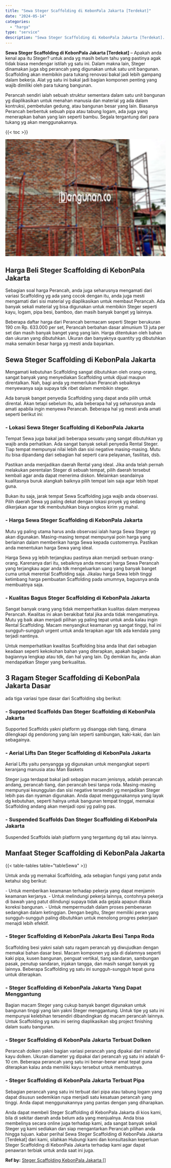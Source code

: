 ```yaml
---
title: "Sewa Steger Scaffolding di KebonPala Jakarta [Terdekat]"
date: "2024-05-14"
categories: 
  - "harga"
type: "service"
description: "Sewa Steger Scaffolding di KebonPala Jakarta [Terdekat]. Anda dapat membeli Steger Scaffolding di KebonPala Jakarta di kios kami, bila di sekitar daerah anda..."
---
```


**Sewa Steger Scaffolding di KebonPala Jakarta \[Terdekat\]** – Apakah anda kenal apa itu Steger? untuk anda yg masih belum tahu yang pastinya agak tidak biasa mendengar istilah yg satu ini. Dalam makna lain, Steger dinamakan juga sbg perancah yang digunakan untuk satu unit bangunan. Scaffolding akan membikin para tukang renovasi bakal jadi lebih gampang dalam bekerja. Alat yg satu ini bakal jadi bagian komponen penting yang wajib dimiliki oleh para tukang bangunan.

Perancah sendiri ialah sebuah struktur sementara dalam satu unit bangunan yg diaplikasikan untuk menahan manusia dan material yg ada dalam kontruksi, pembetulan gedung, atau bangunan besar yang lain. Biasanya Perancah berbentuk sebuah pipa atau tabung logam, ada juga yang menerapkan bahan yang lain seperti bambu. Segala tergantung dari para tukang yg akan menggunakannya.

{{< toc >}}

![Sewa Steger Scaffolding di KebonPala Jakarta [Terdekat]](/images/sewa-scaffolding-steger-31.png)

## Harga Beli Steger Scaffolding di KebonPala Jakarta

Sebagian soal harga Perancah, anda juga seharusnya mengamati dari variasi Scaffolding yg ada yang cocok dengan itu, anda juga mesti mengamati dari sisi material yg diaplikasikan untuk membaut Perancah. Ada banyak sekali material yg bisa digunakan untuk membikin Steger seperti kayu, logam, pipa besi, bamboo, dan masih banyak banget yg lainnya.

Beberapa daftar harga dari Perancah bermacam seperti Steger berukuran 190 cm Rp. 633.000 per set, Perancah berbahan dasar almunium 13 juta per set dan masih banyak banget yang yang lain. Harga ditentukan oleh bahan dan ukuran yang dibutuhkan. Ukuran dan banyaknya quantity yg dibutuhkan maka semakin besar harga yg mesti anda bayarkan.

## Sewa Steger Scaffolding di KebonPala Jakarta

Mengamati kebutuhan Scaffolding sangat dibutuhkan oleh orang-orang, sangat banyak yang menyediakan Scaffolding untuk dijual maupun direntalkan. Nah, bagi anda yg memerlukan Perancah sebaiknya menyewanya saja supaya tdk ribet dalam membikin steger.

Ada banyak banget penyedia Scaffolding yang dapat anda pilih untuk dirental. Akan tetapi sebelum itu, ada beberapa hal yg seharusnya anda amati apabila ingin menyewa Perancah. Beberapa hal yg mesti anda amati seperti berikut ini:

### \- Lokasi Sewa Steger Scaffolding di KebonPala Jakarta

Tempat Sewa juga bakal jadi beberapa sesuatu yang sangat dibutuhkan yg wajib anda perhatikan. Ada sangat banyak sekali penyedia Rental Steger. Tiap tempat mempunyai nilai lebih dan sisi negative masing-masing. Mutu itu bisa dipandang dari sebagian hal seperti cara pelayanan, fasilitas, dsb.

Pastikan anda menjadikan daerah Rental yang ideal. Jika anda telah pernah melakukan perentalan Steger di sebuah tempat, pilih daerah tersebut kembali agar anda dapat menerima diskon. Melainkan seandainya kualitasnya buruk alangkah baiknya pilih tempat lain saja agar lebih tepat guna.

Bukan itu saja, jarak tempat Sewa Scaffolding juga wajib anda observasi. Pilih daerah Sewa yg paling dekat dengan lokasi proyek yg sedang dikerjakan agar tdk membutuhkan biaya ongkos kirim yg mahal.

### \- Harga Sewa Steger Scaffolding di KebonPala Jakarta

Mutu yg paling utama harus anda observasi ialah harga Sewa Steger yg akan digunakan. Masing-masing tempat mempunyai poin harga yang berlainan dalam memberikan harga Sewa kepada customernya. Pastikan anda menentukan harga Sewa yang ideal.

Harga Sewa yg lebih terjangkau pastinya akan menjadi serbuan orang-orang. Karenanya dari itu, sebaiknya anda mencari harga Sewa Perancah yang terjangkau agar anda tdk mengeluarkan uang yang banyak banget cuma untuk merental Scaffolding saja. Jikalau harga Sewa lebih tinggi ketimbang harga pembuatan Scaffolding pada umumnya, bagusnya anda membuatnya saja.

### \- Kualitas Bagus Steger Scaffolding di KebonPala Jakarta

Sangat banyak orang yang tidak memperhatikan kualitas dalam menyewa Perancah. Kwalitas ini akan berakibat fatal jika anda tidak mengamatinya. Mutu yg baik akan menjadi pilihan yg paling tepat untuk anda kalau ingin Rental Scaffolding. Macam menyangkut keamanan yg sangat tinggi, hal ini sungguh-sungguh urgent untuk anda terapkan agar tdk ada kendala yang terjadi nantinya.

Untuk memperhatikan kwalitas Scaffolding bisa anda lihat dari sebagian keadaan seperti kekokohan bahan yang diterapkan, apakah bagian-bagiannya lengkap atau tdk, dan hal yang lain. Dg demikian itu, anda akan mendapatkan Steger yang berkualitas.

## 3 Ragam Steger Scaffolding di KebonPala Jakarta Dasar

ada tiga variasi type dasar dari Scaffolding sbg berikut:

### \- Supported Scaffolds Dan Steger Scaffolding di KebonPala Jakarta

Supported Scaffolds yakni platform yg disangga oleh tiang, dimana dilengkapi dg pendorong yang lain seperti sambungan, kaki-kaki, dan lain sebagainya.

### \- Aerial Lifts Dan Steger Scaffolding di KebonPala Jakarta

Aerial Lifts yaitu penyangga yg digunakan untuk mengangkat seperti keranjang manusia atau Man Baskets

Steger juga terdapat bakal jadi sebagian macam jenisnya, adalah perancah andang, perancah tiang, dan perancah besi tanpa roda. Masing-masing mempunyai keunggulan dan sisi negative tersendiri yg menjadikan Steger lebih pas dan nyaman digunakan. Anda dapat menggunakannya yang layak dg kebutuhan, seperti halnya untuk bangunan tempat tinggal, memakai Scaffolding andang akan menjadi opsi yg paling pas.

### \- Suspended Scaffolds Dan Steger Scaffolding di KebonPala Jakarta

Suspended Scaffolds ialah platform yang tergantung dg tali atau lainnya.

## Manfaat Steger Scaffolding di KebonPala Jakarta

{{< table-tables table="tableSewa" >}}

Untuk anda yg memakai Scaffolding, ada sebagian fungsi yang patut anda ketahui sbg berikut:

\- Untuk memberikan keamanan terhadap pekerja yang dapat menjamin keamanan kerjanya. - Untuk melindungi pekerja lainnya, contohnya pekerja di bawah yang patut dilindungi supaya tidak ada gejala apapun dikala koreksi bangunan. - Untuk mempermudah dalam proses pembenaran sedangkan dalam ketinggian. Dengan begitu, Steger memiliki peran yang sungguh-sungguh paling dibutuhkan untuk menolong progres pekerjaan menajdi lebih efektif.

### \- Steger Scaffolding di KebonPala Jakarta Besi Tanpa Roda

Scaffolding besi yakni salah satu ragam perancah yg diwujudkan dengan memakai bahan dasar besi. Macam komponen yg ada di dalamnya seperti kaki pipa, kusen bangunan, penguat vertikal, tiang sandaran, sambungan pasak, penutup sandaran, injakan tangga, dan masih sangat banyak yg lainnya. Beberapa Scaffolding yg satu ini sungguh-sungguh tepat guna untuk diterapkan.

### \- Steger Scaffolding di KebonPala Jakarta Yang Dapat Menggantung

Bagian macam Steger yang cukup banyak banget digunakan untuk bangunan tinggi yang lain yakni Steger menggantung. Untuk tipe yg satu ini mempunyai kelebihan tersendiri dibandingkan dg macam perancah lainnya. Untuk Scaffolding yg satu ini sering diaplikasikan sbg project finishing dalam suatu bangunan.

### \- Steger Scaffolding di KebonPala Jakarta Terbuat Dolken

Perancah dolken yakni bagian variasi perancah yang dipakai dari material kayu dolken. Ukuran diameter yg dipakai dari perancah yg satu ini adalah 6-10 cm. Beberapa perancah yang satu ini benar-benar amat tepat guna diterapkan kalau anda memiliki kayu tersebut untuk membuatnya.

### \- Steger Scaffolding di KebonPala Jakarta Terbuat Pipa

Sebagian perancah yang satu ini terbuat dari pipa atau tabung logam yang dapat disusun sedemikian rupa menjadi satu kesatuan perancah yang tinggi. Anda dapat menggunakannya yang pantas dengan yang diharapkan.

Anda dapat membeli Steger Scaffolding di KebonPala Jakarta di kios kami, bila di sekitar daerah anda belum ada yang menjualnya. Anda bisa membelinya secara online juga terhadap kami, ada sangat banyak sekali Steger yg kami sediakan dan siap mengantarkan Perancah pilihan anda hingga tujuan. kabar perihal Sewa Steger Scaffolding di KebonPala Jakarta \[Terdekat\] dari kami, silahkan Hubungi kami dan konsultasikan keperluan Steger Scaffolding di KebonPala Jakarta terhadap kami agar dapat penawran terbiak untuk anda saat ini juga.

**Ref by:** [Steger Scaffolding KebonPala Jakarta []](https://id.wikipedia.org/wiki/Steger)
